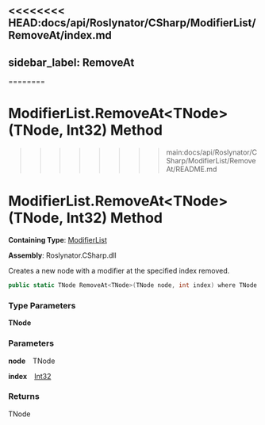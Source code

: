 <<<<<<<< HEAD:docs/api/Roslynator/CSharp/ModifierList/RemoveAt/index.md
---
sidebar_label: RemoveAt
---
========
# ModifierList\.RemoveAt\<TNode\>\(TNode, Int32\) Method
>>>>>>>> main:docs/api/Roslynator/CSharp/ModifierList/RemoveAt/README.md

# ModifierList\.RemoveAt&lt;TNode&gt;\(TNode, Int32\) Method

**Containing Type**: [ModifierList](../index.md)

**Assembly**: Roslynator\.CSharp\.dll

  
Creates a new node with a modifier at the specified index removed\.

```csharp
public static TNode RemoveAt<TNode>(TNode node, int index) where TNode : Microsoft.CodeAnalysis.SyntaxNode
```

### Type Parameters

**TNode**

### Parameters

**node** &ensp; TNode

**index** &ensp; [Int32](https://docs.microsoft.com/en-us/dotnet/api/system.int32)

### Returns

TNode

